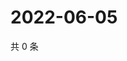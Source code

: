 # 2022-06-05

共 0 条

<!-- BEGIN WEIBO -->
<!-- 最后更新时间 Sun Jun 05 2022 00:19:17 GMT+0800 (China Standard Time) -->

<!-- END WEIBO -->
